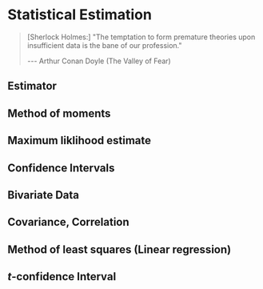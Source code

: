 # Statistical Estimation

> [Sherlock Holmes:] "The temptation to form premature theories upon insufficient data is the bane of our profession."
>
> --- Arthur Conan Doyle (The Valley of Fear)



## Estimator

## Method of moments

## Maximum liklihood estimate

## Confidence Intervals

## Bivariate Data

## Covariance, Correlation

## Method of least squares (Linear regression)

## $t$-confidence Interval
